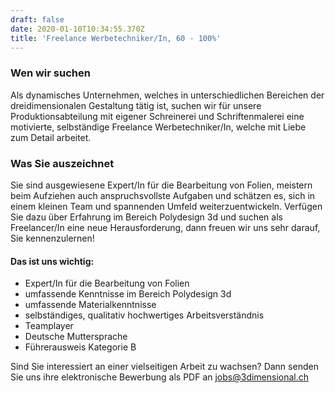 ```yaml
---
draft: false
date: 2020-01-10T10:34:55.370Z
title: 'Freelance Werbetechniker/In, 60 - 100%'
---
```

### Wen wir suchen

Als dynamisches Unternehmen, welches in unterschiedlichen Bereichen der dreidimensionalen Gestaltung tätig ist, suchen wir für unsere Produktionsabteilung mit eigener Schreinerei und Schriftenmalerei eine motivierte, selbständige Freelance Werbetechniker/In, welche mit Liebe zum Detail arbeitet.

### Was Sie auszeichnet

Sie sind ausgewiesene Expert/In für die Bearbeitung von Folien, meistern beim Aufziehen auch anspruchsvollste Aufgaben und schätzen es, sich in einem kleinen Team und spannenden Umfeld weiterzuentwickeln. Verfügen Sie dazu über Erfahrung im Bereich Polydesign 3d und suchen als Freelancer/In eine neue Herausforderung, dann freuen wir uns sehr darauf, Sie kennenzulernen!

#### Das ist uns wichtig:

* Expert/In für die Bearbeitung von Folien
* umfassende Kenntnisse im Bereich Polydesign 3d
* umfassende Materialkenntnisse
* selbständiges, qualitativ hochwertiges Arbeitsverständnis
* Teamplayer
* Deutsche Muttersprache
* Führerausweis Kategorie B

Sind Sie interessiert an einer vielseitigen Arbeit zu wachsen? Dann senden Sie uns ihre elektronische Bewerbung als PDF an [jobs@3dimensional.ch](mailto:jobs@3dimensional.ch)
